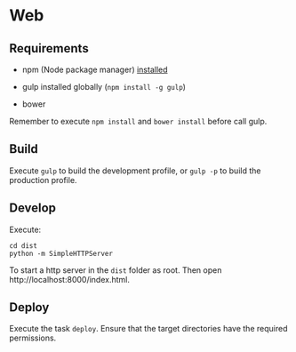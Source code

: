# Web

## Requirements

* npm (Node package manager) [installed](http://blog.npmjs.org/post/85484771375/how-to-install-npm)

* gulp installed globally (`npm install -g gulp`)

* bower

Remember to execute `npm install` and `bower install` before call gulp.

## Build

Execute `gulp` to build the development profile, or `gulp -p` to build the production profile.

## Develop

Execute:

    cd dist
    python -m SimpleHTTPServer
    
To start a http server in the `dist` folder as root. Then open http://localhost:8000/index.html.

## Deploy

Execute the task `deploy`. Ensure that the target directories have the required permissions.
